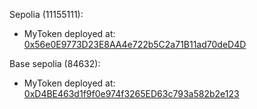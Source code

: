 Sepolia (11155111): 
- MyToken deployed at: [0x56e0E9773D23E8AA4e722b5C2a71B11ad70deD4D](https://sepolia.basescan.org/address/0x56e0E9773D23E8AA4e722b5C2a71B11ad70deD4D)

Base sepolia (84632):
- MyToken deployed at: [0xD4BE463d1f9f0e974f3265ED63c793a582b2e123](https://sepolia.basescan.org/address/0xD4BE463d1f9f0e974f3265ED63c793a582b2e123)




